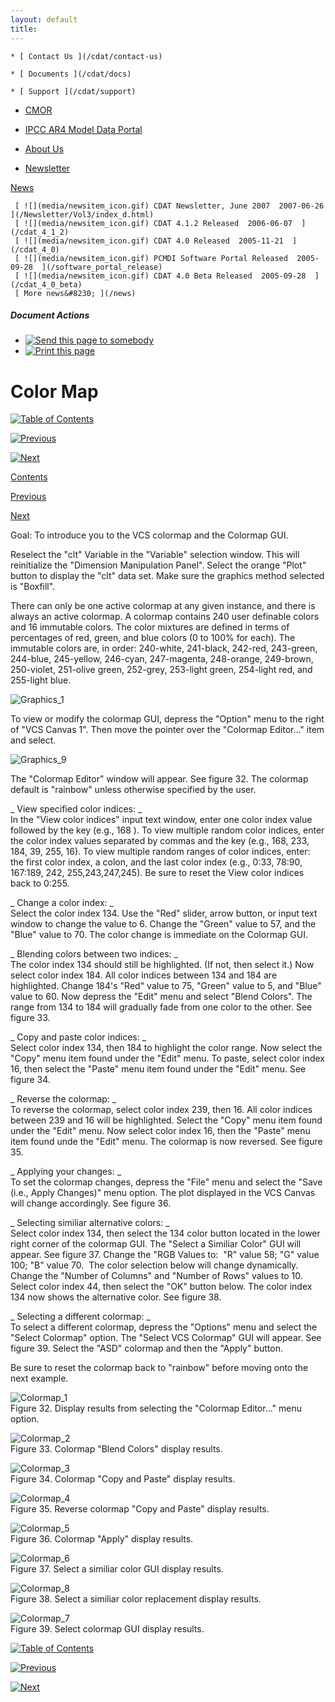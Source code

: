 ```yaml
---
layout: default
title: 
---
```


    * [ Contact Us ](/cdat/contact-us)

    * [ Documents ](/cdat/docs)

    * [ Support ](/cdat/support)

  * [ CMOR ](/cmor)

  * [ IPCC AR4 Model Data Portal ](/esg_data_portal)

  * [ About Us ](/about)

  * [ Newsletter ](/Newsletter)

[ News ](/news)

     [ ![](media/newsitem_icon.gif) CDAT Newsletter, June 2007  2007-06-26  ](/Newsletter/Vol3/index_d.html)
     [ ![](media/newsitem_icon.gif) CDAT 4.1.2 Released  2006-06-07  ](/cdat_4_1_2)
     [ ![](media/newsitem_icon.gif) CDAT 4.0 Released  2005-11-21  ](/cdat_4_0)
     [ ![](media/newsitem_icon.gif) PCMDI Software Portal Released  2005-09-28  ](/software_portal_release)
     [ ![](media/newsitem_icon.gif) CDAT 4.0 Beta Released  2005-09-28  ](/cdat_4_0_beta)
     [ More news&#8230; ](/news)

#####  Document Actions

  * [ ![Send this page to somebody](media/mail_icon.gif) ](/cdat/tutorials/getting-started/color-map/sendto_form)
  * [ ![Print this page](media/print_icon.gif) ](/this.print\(\))

#  Color Map

[ ![Table of Contents](media/arrow-up) ](/)

[ ![Previous](media/arrow-left) ](/alter-plot)

[ ![Next](media/arrow-right) ](/animation)

[ Contents ](/)

[ Previous ](/alter-plot)

[ Next ](/animation)

 Goal:  To introduce you to the VCS colormap and the Colormap GUI. 

Reselect the "clt" Variable in the "Variable" selection window. This will
reinitialize the "Dimension Manipulation Panel". Select the orange "Plot"
button to display the "clt" data set. Make sure the graphics method selected
is "Boxfill".

There can only be one active colormap at any given instance, and there is
always an active colormap. A colormap contains 240 user definable colors and
16 immutable colors. The color mixtures are defined in terms of percentages of
red, green, and blue colors (0 to 100% for each). The immutable colors are, in
order: 240-white, 241-black, 242-red, 243-green, 244-blue, 245-yellow,
246-cyan, 247-magenta, 248-orange, 249-brown, 250-violet, 251-olive green,
252-grey, 253-light green, 254-light red, and 255-light blue.  

![Graphics_1](media/graphics_1)

To view or modify the colormap GUI, depress the "Option" menu to the right of
"VCS Canvas 1". Then move the pointer over the "Colormap Editor..." item and
select.  

![Graphics_9](media/graphics_9)

The "Colormap Editor" window will appear. See figure 32. The colormap default
is "rainbow" unless otherwise specified by the user.  

 _ View specified color indices: _    
In the "View color indices" input text window, enter one color index value
followed by the <return> key (e.g., 168 <return>). To view multiple random
color indices, enter the color index values separated by commas and the
<return> key (e.g., 168, 233, 184, 39, 255, 16<return>). To view multiple
random ranges of color indices, enter: the first color index, a colon, and the
last color index (e.g., 0:33, 78:90, 167:189, 242, 255,243,247,245<return>).
Be sure to reset the View color indices back to 0:255.  

 _ Change a color index: _    
Select the color index 134. Use the "Red" slider, arrow button, or input text
window to change the value to 6. Change the "Green" value to 57, and the
"Blue" value to 70. The color change is immediate on the Colormap GUI.  

 _ Blending colors between two indices: _    
The color index 134 should still be highlighted. (If not, then select it.) Now
select color index 184. All color indices between 134 and 184 are highlighted.
Change 184's "Red" value to 75, "Green" value to 5, and "Blue" value to 60.
Now depress the "Edit" menu and select "Blend Colors". The range from 134 to
184 will gradually fade from one color to the other. See figure 33.  

 _ Copy and paste color indices: _    
Select color index 134, then 184 to highlight the color range. Now select the
"Copy" menu item found under the "Edit" menu. To paste, select color index 16,
then select the "Paste" menu item found under the "Edit" menu. See figure 34.  

 _ Reverse the colormap: _    
To reverse the colormap, select color index 239, then 16. All color indices
between 239 and 16 will be highlighted. Select the "Copy" menu item found
under the "Edit" menu. Now select color index 16, then the "Paste" menu item
found unde the "Edit" menu. The colormap is now reversed. See figure 35.  

 _ Applying your changes: _    
To set the colormap changes, depress the "File" menu and select the "Save
(i.e., Apply Changes)" menu option. The plot displayed in the VCS Canvas will
change accordingly. See figure 36.  

 _ Selecting similiar alternative colors: _    
Select color index 134, then select the 134 color button located in the lower
right corner of the colormap GUI. The "Select a Similiar Color" GUI will
appear. See figure 37. Change the "RGB Values to:&#160; "R" value 58; "G" value
100; "B" value 70.&#160; The color selection below will change dynamically. Change
the "Number of Columns" and "Number of Rows" values to 10. Select color index
44, then select the "OK" button below. The color index 134 now shows the
alternative color. See figure 38\.  

 _ Selecting a different colormap: _    
To select a different colormap, depress the "Options" menu and select the
"Select Colormap" option. The "Select VCS Colormap" GUI will appear. See
figure 39. Select the "ASD" colormap and then the "Apply" button.  

Be sure to reset the colormap back to "rainbow" before moving onto the next
example.

![Colormap_1](media/colormap_1)  
Figure 32. Display results from selecting the "Colormap Editor..." menu
option.  

![Colormap_2](media/colormap_2)  
Figure 33. Colormap "Blend Colors" display results.  

![Colormap_3](media/colormap_3)  
Figure 34. Colormap "Copy and Paste" display results.  

![Colormap_4](media/colormap_4)  
Figure 35. Reverse colormap "Copy and Paste" display results.  

![Colormap_5](media/colormap_5)  
Figure 36. Colormap "Apply" display results.  

![Colormap_6](media/colormap_7)  
Figure 37. Select a similiar color GUI display results.  

![Colormap_8](media/colormap_8)  
Figure 38. Select a similiar color replacement display results.  

![Colormap_7](media/colormap_6)  
Figure 39. Select colormap GUI display results.  

  

[ ![Table of Contents](media/arrow-up) ](/)

[ ![Previous](media/arrow-left) ](/alter-plot)

[ ![Next](media/arrow-right) ](/animation)
